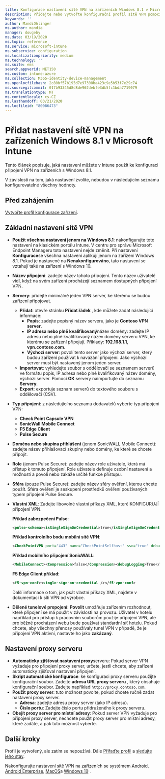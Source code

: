 ```yaml
---
title: Konfigurace nastavení sítě VPN na zařízeních Windows 8.1 v Microsoft Intune – Azure | Microsoft Docs
description: Přidejte nebo vytvořte konfigurační profil sítě VPN pomocí nastavení konfigurace virtuální privátní sítě (VPN), včetně podrobností o připojení, a nastavení proxy serveru pro zahrnutí IP adresy nebo adresy FQDN a portu TCP v Microsoft Intune na zařízeních s Windows 8.1.
keywords: ''
author: MandiOhlinger
ms.author: mandia
manager: dougeby
ms.date: 03/19/2020
ms.topic: reference
ms.service: microsoft-intune
ms.subservice: configuration
ms.localizationpriority: medium
ms.technology: ''
ms.suite: ems
search.appverid: MET150
ms.custom: intune-azure
ms.collection: M365-identity-device-management
ms.openlocfilehash: 2c80bf57b195d7e97308ba423c9e5b53f7e29c74
ms.sourcegitcommit: 017b93345d8d8de962debfe3db5fc1bda7719079
ms.translationtype: MT
ms.contentlocale: cs-CZ
ms.lasthandoff: 03/21/2020
ms.locfileid: "80086473"
---
```

# <a name="add-vpn-settings-on-windows-81-devices-in-microsoft-intune"></a>Přidat nastavení sítě VPN na zařízeních Windows 8.1 v Microsoft Intune

Tento článek popisuje, jaká nastavení můžete v Intune použít ke konfiguraci připojení VPN na zařízeních s Windows 8.1.

V závislosti na tom, jaká nastavení zvolíte, nebudou v následujícím seznamu konfigurovatelné všechny hodnoty.

## <a name="before-you-begin"></a>Před zahájením

[Vytvořte profil konfigurace zařízení](vpn-settings-configure.md).

## <a name="base-vpn-settings"></a>Základní nastavení sítě VPN

- **Použít všechna nastavení jenom na Windows 8.1**: nakonfigurujte toto nastavení na klasickém portálu Intune. V centru pro správu Microsoft Endpoint Manageru toto nastavení nejde změnit. Při nastavení **Konfigurace**se všechna nastavení aplikují jenom na zařízení Windows 8.1. Pokud je nastavené na **Nenakonfigurováno**, tato nastavení se vztahují také na zařízení s Windows 10.
- **Název připojení**: zadejte název tohoto připojení. Tento název uživatelé vidí, když na svém zařízení procházejí seznamem dostupných připojení VPN.
- **Servery**: přidejte minimálně jeden VPN server, ke kterému se budou zařízení připojovat.
  - **Přidat**: otevře stránku **Přidat řádek** , kde můžete zadat následující informace:
    - **Popis**: zadejte popisný název serveru, jako je **Contoso VPN server**.
    - **IP adresa nebo plně kvalifikovaný**název domény: zadejte IP adresu nebo plně kvalifikovaný název domény serveru VPN, ke kterému se zařízení připojují. Příklady: **192.168.1.1**, **vpn.contoso.com**.
    - **Výchozí server**: povolí tento server jako výchozí server, který budou zařízení používat k navázání připojení. Jako výchozí server musí být nastavený jenom jeden server.
  - **Importovat**: vyhledejte soubor s oddělovači se seznamem serverů ve formátu popis, IP adresa nebo plně kvalifikovaný název domény, výchozí server. Pomocí **OK** servery naimportujte do seznamu **Servery**.
  - **Export**: exportuje seznam serverů do textového souboru s oddělovači (CSV).

- **Typ připojení**: z následujícího seznamu dodavatelů vyberte typ připojení VPN:
  - **Check Point Capsule VPN**
  - **SonicWall Mobile Connect**
  - **F5 Edge Client**
  - **Pulse Secure**

<!--- **Fingerprint** (Check Point Capsule VPN only): Specify a string (for example, "Contoso Fingerprint Code") that will be used to verify that the VPN server can be trusted. A fingerprint can be sent to the client so it knows to trust any server that presents the same fingerprint when connecting. If the device doesn't already have the fingerprint, it will prompt the user to trust the VPN server that they are connecting to while showing the fingerprint. (The user manually verifies the fingerprint and chooses **trust** to connect.) --->

- **Doména nebo skupina přihlášení** (jenom SonicWALL Mobile Connect): zadejte název přihlašovací skupiny nebo domény, ke které se chcete připojit.

- **Role** (jenom Pulse Secure): zadejte název role uživatele, která má přístup k tomuto připojení. Role uživatele definuje osobní nastavení a možnosti a povolí nebo zakáže určité funkce přístupu.

- **Sféra** (pouze Pulse Secure): zadejte název sféry ověření, kterou chcete použít. Sféra ověření je seskupení prostředků ověření používaných typem připojení Pulse Secure.

- **Vlastní XML**: Zadejte libovolné vlastní příkazy XML, které KONFIGURUJÍ připojení VPN.

  **Příklad zabezpečení Pulse**:

  ```xml
  <pulse-schema><isSingleSignOnCredential>true</isSingleSignOnCredential></pulse-schema>
  ```

  **Příklad kontrolního bodu mobilní sítě VPN**:

  ```xml
  <CheckPointVPN port="443" name="CheckPointSelfhost" sso="true" debug="3" />
  ```

  **Příklad mobilního připojení SonicWALL**:

  ```xml
  <MobileConnect><Compression>false</Compression><debugLogging>True</debugLogging><packetCapture>False</packetCapture></MobileConnect>
  ```

  **F5 Edge Client příklad**:

  ```xml
  <f5-vpn-conf><single-sign-on-credential /></f5-vpn-conf>
  ```

  Další informace o tom, jak psát vlastní příkazy XML, najdete v dokumentaci k síti VPN od výrobce.

- **Dělené tunelové propojení**: **Povolit** umožňuje zařízením rozhodnout, které připojení se má použít v závislosti na provozu. Uživatel v hotelu například pro přístup k pracovním souborům použije připojení VPN, ale pro běžné procházení webu bude používat standardní síť hotelu. Pokud chcete, aby všechny přenosy používaly tunel VPN v případě, že je připojení VPN aktivní, nastavte ho jako **zakázaný**.

## <a name="proxy-settings"></a>Nastavení proxy serveru

- **Automaticky zjišťovat nastavení proxy**serveru: Pokud server VPN vyžaduje pro připojení proxy server, určete, jestli chcete, aby zařízení automaticky zjišťoval nastavení připojení.
- **Skript automatické konfigurace**: ke konfiguraci proxy serveru použijte konfigurační soubor. Zadejte **adresu URL proxy serveru** , který obsahuje konfigurační soubor. Zadejte například `http://proxy.contoso.com`.
- **Použít proxy server**: tuto možnost povolte, pokud chcete ručně zadat nastavení proxy server.
  - **Adresa**: zadejte adresu proxy server (jako IP adresu).
  - **Číslo portu**: Zadejte číslo portu přidruženého k proxy serveru.
- **Obejít proxy server pro místní adresy**: Pokud server VPN vyžaduje pro připojení proxy server, nechcete použít proxy server pro místní adresy, které zadáte, a pak tuto možnost vyberte.

## <a name="next-steps"></a>Další kroky

Profil je vytvořený, ale zatím se nepoužívá. Dále [Přiřaďte profil](device-profile-assign.md) a [sledujte jeho stav](device-profile-monitor.md).

Nakonfigurujte nastavení sítě VPN na zařízeních se systémem [Android](vpn-settings-android.md), [Android Enterprise](vpn-settings-android-enterprise.md), [MacOS](vpn-settings-macos.md)a [Windows 10](vpn-settings-windows-10.md) .
